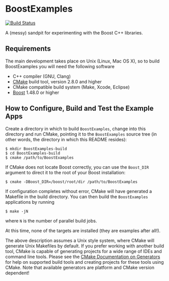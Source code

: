 BoostExamples
=============
[![Build Status](https://travis-ci.org/drbenmorgan/BoostExamples.svg?branch=master)](https://travis-ci.org/drbenmorgan/BoostExamples)

A (messy) sandpit for experimenting with the Boost C++ libraries.

Requirements
------------
The main development takes place on Unix (Linux, Mac OS X), so to build
BoostExamples you will need the following software

* C++ compiler (GNU, Clang)
* [CMake](http://www.cmake.org) build tool, version 2.8.0 and higher
* CMake compatible build system (Make, Xcode, Eclipse)
* [Boost](http://www.boost.org) 1.48.0 or higher

How to Configure, Build and Test the Example Apps
-------------------------------------------------
Create a directory in which to build `BoostExamples`, change into
this directory and run CMake, pointing it to the `BoostExamples` source
tree (in other words, the directory in which this README resides):

```shell
$ mkdir BoostExamples-build
$ cd BoostExamples-build
$ cmake /path/to/BoostExamples
```

If CMake does not locate Boost correctly, you can use the `Boost_DIR`
argument to direct it to the root of your Boost installation:

```shell
$ cmake -DBoost_DIR=/boost/root/dir /path/to/BoostExamples
```

If configuration completes without error, CMake will have generated
a Makefile in the build directory. You can then build the
`BoostExamples` applications by running

```shell
$ make -jN
```

where `N` is the number of parallel build jobs.

At this time, none of the targets are installed (they are examples
after all!).

The above description assumes a Unix style system, where CMake will
generate Unix Makefiles by default. If you prefer working with another
build tool, CMake is capable of generating projects for a wide range
of IDEs and command line tools. Please see the [CMake Documentation on
Generators](http://cmake.org/cmake/help/v2.8.9/cmake.html#section_Generators) for help on supported build tools and creating projects for
these tools using CMake. Note that available generators are platform and
CMake version dependent!


